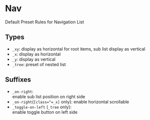 # Nav

Default Preset Rules for Navigation List

## Types
* `_xy`: 
    display as horizontal for root items,
    sub list display as vertical
* `_x`:
    display as horizontal
* `_y`:
    display as vertical
* `_tree`:
    preset of nested list

## Suffixes
* `_on-right`:  
    enable sub list position on right side
* `_on-right`(`[class=^=_x]` only):
    enable horizontal scrollable
* `_toggle-on-left` (`_tree` only):   
    enable toggle button on left side
